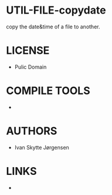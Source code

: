 UTIL-FILE-copydate
==================

copy the date&amp;time of a file to another.

LICENSE
===============
* Pulic Domain

COMPILE TOOLS
===============
* 
 
AUTHORS
===============
* Ivan Skytte Jørgensen

LINKS
===============
* 

